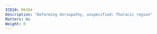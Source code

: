 ```yaml
---
ICD10: M4394
Description: "Deforming dorsopathy, unspecified: Thoracic region"
Matters: No
Weight: 0
---
```

